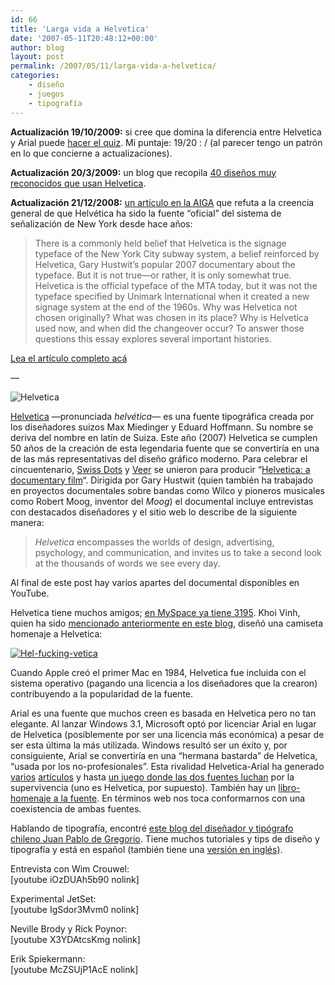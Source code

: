 ```yaml
---
id: 66
title: 'Larga vida a Helvetica'
date: '2007-05-11T20:48:12+00:00'
author: blog
layout: post
permalink: /2007/05/11/larga-vida-a-helvetica/
categories:
    - diseño
    - juegos
    - tipografí­a
---
```


**Actualización 19/10/2009:** si cree que domina la diferencia entre Helvetica y Arial puede [hacer el quiz](http://www.ironicsans.com/helvarialquiz/index.php). Mi puntaje: 19/20 : / (al parecer tengo un patrón en lo que concierne a actualizaciones).

**Actualización 20/3/2009:** un blog que recopila [40 diseños muy reconocidos que usan Helvetica](http://www.webdesignerdepot.com/2009/03/40-excellent-logos-created-with-helvetica/).

**Actualización 21/12/2008:** [un artículo en la AIGA](http://www.aiga.org/content.cfm/the-mostly-true-story-of-helvetica-and-the-new-york-city-subway?pp=1) que refuta a la creencia general de que Helvética ha sido la fuente “oficial” del sistema de señalización de New York desde hace años:

> There is a commonly held belief that Helvetica is the signage typeface of the New York City subway system, a belief reinforced by Helvetica, Gary Hustwit’s popular 2007 documentary about the typeface. But it is not true—or rather, it is only somewhat true. Helvetica is the official typeface of the MTA today, but it was not the typeface specified by Unimark International when it created a new signage system at the end of the 1960s. Why was Helvetica not chosen originally? What was chosen in its place? Why is Helvetica used now, and when did the changeover occur? To answer those questions this essay explores several important histories.

[Lea el artículo completo acá](http://www.aiga.org/content.cfm/the-mostly-true-story-of-helvetica-and-the-new-york-city-subway?pp=1)

—

![Helvetica](/blog/wp-content/uploads/2007/04/helvetica.gif)

[Helvetica](http://en.wikipedia.org/wiki/Helvetica "Helvetica en Wikipedia") —pronunciada *helvética*— es una fuente tipográfica creada por los diseñadores suizos Max Miedinger y Eduard Hoffmann. Su nombre se deriva del nombre en latí­n de Suiza. Este año (2007) Helvetica se cumplen 50 años de la creación de esta legendaria fuente que se convertiría en una de las más representativas del diseño gráfico moderno. Para celebrar el cincuentenario, [Swiss Dots](http://www.swissdots.com/) y [Veer](http://www.veer.com/) se unieron para producir “[Helvetica: a documentary film](http://www.helveticafilm.com/ "sitio web del documental")“. Dirigida por Gary Hustwit (quien también ha trabajado en proyectos documentales sobre bandas como Wilco y pioneros musicales como Robert Moog, inventor del *Moog*) el documental incluye entrevistas con destacados diseñadores y el sitio web lo describe de la siguiente manera:

> *Helvetica* encompasses the worlds of design, advertising, psychology, and communication, and invites us to take a second look at the thousands of words we see every day.

Al final de este post hay varios apartes del documental disponibles en YouTube.

Helvetica tiene muchos amigos; [en MySpace ya tiene 3195](http://www.myspace.com/helveticafilm "MySpace del documental"). Khoi Vinh, quien ha sido [mencionado anteriormente en este blog](http://www.mauriciogiraldo.com/blog/2007/04/19/la-reticula-es-tu-amiga/ "mga/blog: La retí­cula es tu amiga"), diseñó una camiseta homenaje a Helvetica:

[![Hel-fucking-vetica](/blog/wp-content/uploads/2007/05/helfuckingvetica.jpg)](http://www.subtraction.com/archives/2006/0913_what_everyon.php)

Cuando Apple creó el primer Mac en 1984, Helvetica fue incluida con el sistema operativo (pagando una licencia a los diseñadores que la crearon) contribuyendo a la popularidad de la fuente.

Arial es una fuente que muchos creen es basada en Helvetica pero no tan elegante. Al lanzar Windows 3.1, Microsoft optó por licenciar Arial en lugar de Helvetica (posiblemente por ser una licencia más económica) a pesar de ser esta última la más utilizada. Windows resultó ser un éxito y, por consiguiente, Arial se convertirí­a en una “hermana bastarda” de Helvetica, “usada por los no-profesionales”. Esta rivalidad Helvetica-Arial ha generado [varios](http://www.ms-studio.com/articles.html "The Scourge of Arial") [artí­culos](http://www.ms-studio.com/articlesarialsid.html "How to spot Arial") y hasta [un juego donde las dos fuentes luchan](http://www.engagestudio.com/helvetica/ "Helvetica vs Arial") por la supervivencia (uno es Helvetica, por supuesto). También hay un [libro-homenaje a la fuente](http://www.amazon.com/gp/product/3907044878/102-4171447-4860126?ie=UTF8&tag=maurigiral-20&linkCode=xm2&camp=1789&creativeASIN=3907044878 "Helvetica: Homage to a Typeface"). En términos web nos toca conformarnos con una coexistencia de ambas fuentes.

Hablando de tipografí­a, encontré [este blog del diseñador y tipógrafo chileno Juan Pablo de Gregorio](http://letritas.blogspot.com/). Tiene muchos tutoriales y tips de diseño y tipografí­a y está en español (también tiene una [versión en inglés](http://typies.blogspot.com/)).

Entrevista con Wim Crouwel:  
\[youtube iOzDUAh5b90 nolink\]

Experimental JetSet:  
\[youtube IgSdor3Mvm0 nolink\]

Neville Brody y Rick Poynor:  
\[youtube X3YDAtcsKmg nolink\]

Erik Spiekermann:  
\[youtube McZSUjP1AcE nolink\]